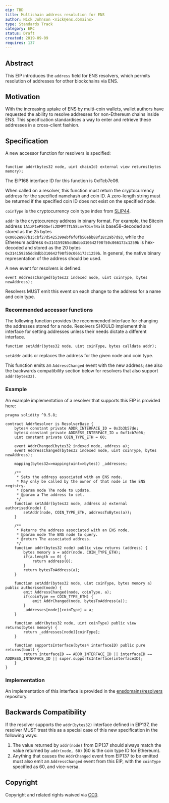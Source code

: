 ```yaml
---
eip: TBD
title: Multichain address resolution for ENS
author: Nick Johnson <nick@ens.domains>
type: Standards Track
category: ERC
status: Draft
created: 2019-09-09
requires: 137
---
```


## Abstract

This EIP introduces the `address` field for ENS resolvers, which permits resolution of addresses for other blockchains via ENS.

## Motivation

With the increasing uptake of ENS by multi-coin wallets, wallet authors have requested the ability to resolve addresses for non-Ethereum chains inside ENS. This specification standardises a way to enter and retrieve these addresses in a cross-client fashion.

## Specification

A new accessor function for resolvers is specified:

```

function addr(bytes32 node, uint chainId) external view returns(bytes memory);
```

The EIP168 interface ID for this function is 0xf1cb7e06.

When called on a resolver, this function must return the cryptocurrency address for the specified namehash and coin ID. A zero-length string must be returned if the specified coin ID does not exist on the specified node.

`coinType` is the cryptocurrency coin type index from [SLIP44](https://github.com/satoshilabs/slips/blob/master/slip-0044.md).

`addr` is the cryptocurency address in binary format. For example, the Bitcoin address `1A1zP1eP5QGefi2DMPTfTL5SLmv7DivfNa` is base58-decoded and stored as the 25 bytes `0x0062e907b15cbf27d5425399ebf6f0fb50ebb88f18c29b7d93`, while the Ethereum address `0x314159265dd8dbb310642f98f50c066173c1259b` is hex-decoded and stored as the 20 bytes `0x314159265dd8dbb310642f98f50c066173c1259b`. In general, the native binary representation of the address should be used.


A new event for resolvers is defined:

```
event AddressChanged(bytes32 indexed node, uint coinType, bytes newAddress);
```

Resolvers MUST emit this event on each change to the address for a name and coin type.

### Recommended accessor functions

The following function provides the recommended interface for changing the addresses stored for a node. Resolvers SHOULD implement this interface for setting addresses unless their needs dictate a different interface.

```
function setAddr(bytes32 node, uint coinType, bytes calldata addr);
```

`setAddr` adds or replaces the address for the given node and coin type.

This function emits an `AddressChanged` event with the new address; see also the backwards compatibility section below for resolvers that also support `addr(bytes32)`.

### Example

An example implementation of a resolver that supports this EIP is provided here:

```
pragma solidity ^0.5.8;

contract AddrResolver is ResolverBase {
    bytes4 constant private ADDR_INTERFACE_ID = 0x3b3b57de;
    bytes4 constant private ADDRESS_INTERFACE_ID = 0xf1cb7e06;
    uint constant private COIN_TYPE_ETH = 60;

    event AddrChanged(bytes32 indexed node, address a);
    event AddressChanged(bytes32 indexed node, uint coinType, bytes newAddress);

    mapping(bytes32=>mapping(uint=>bytes)) _addresses;

    /**
     * Sets the address associated with an ENS node.
     * May only be called by the owner of that node in the ENS registry.
     * @param node The node to update.
     * @param a The address to set.
     */
    function setAddr(bytes32 node, address a) external authorised(node) {
        setAddr(node, COIN_TYPE_ETH, addressToBytes(a));
    }

    /**
     * Returns the address associated with an ENS node.
     * @param node The ENS node to query.
     * @return The associated address.
     */
    function addr(bytes32 node) public view returns (address) {
        bytes memory a = addr(node, COIN_TYPE_ETH);
        if(a.length == 0) {
            return address(0);
        }
        return bytesToAddress(a);
    }

    function setAddr(bytes32 node, uint coinType, bytes memory a) public authorised(node) {
        emit AddressChanged(node, coinType, a);
        if(coinType == COIN_TYPE_ETH) {
            emit AddrChanged(node, bytesToAddress(a));
        }
        _addresses[node][coinType] = a;
    }

    function addr(bytes32 node, uint coinType) public view returns(bytes memory) {
        return _addresses[node][coinType];
    }

    function supportsInterface(bytes4 interfaceID) public pure returns(bool) {
        return interfaceID == ADDR_INTERFACE_ID || interfaceID == ADDRESS_INTERFACE_ID || super.supportsInterface(interfaceID);
    }
}
```

### Implementation

An implementation of this interface is provided in the [ensdomains/resolvers](https://github.com/ensdomains/resolvers/) repository.

## Backwards Compatibility

If the resolver supports the `addr(bytes32)` interface defined in EIP137, the resolver MUST treat this as a special case of this new specification in the following ways:

 1. The value returned by `addr(node)` from EIP137 should always match the value returned by `addr(node, 60)` (60 is the coin type ID for Ethereum).
 2. Anything that causes the `AddrChanged` event from EIP137 to be emitted must also emit an `AddressChanged` event from this EIP, with the `coinType` specified as 60, and vice-versa.

## Copyright
Copyright and related rights waived via [CC0](https://creativecommons.org/publicdomain/zero/1.0/).
